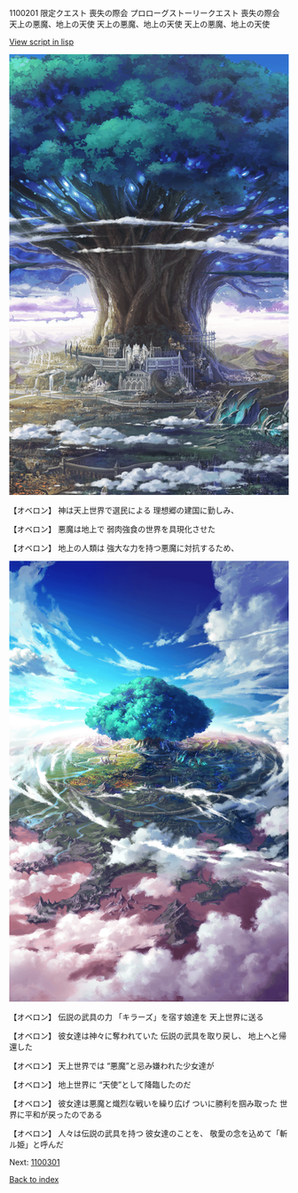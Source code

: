 1100201 限定クエスト  喪失の際会 プロローグストーリークエスト 喪失の際会 天上の悪魔、地上の天使 天上の悪魔、地上の天使 天上の悪魔、地上の天使

[View script in lisp](../scripts/1100201.txt)

![multi.png](../images/backgrounds/multi.png)

【オベロン】
神は天上世界で選民による
理想郷の建国に勤しみ、

【オベロン】
悪魔は地上で
弱肉強食の世界を具現化させた

【オベロン】
地上の人類は
強大な力を持つ悪魔に対抗するため、

![aerial_shoot.png](../images/backgrounds/aerial_shoot.png)

【オベロン】
伝説の武具の力
「キラーズ」を宿す娘達を
天上世界に送る

【オベロン】
彼女達は神々に奪われていた
伝説の武具を取り戻し、
地上へと帰還した

【オベロン】
天上世界では
“悪魔”と忌み嫌われた少女達が

【オベロン】
地上世界に
“天使”として降臨したのだ

【オベロン】
彼女達は悪魔と熾烈な戦いを繰り広げ
ついに勝利を掴み取った
世界に平和が戻ったのである

【オベロン】
人々は伝説の武具を持つ
彼女達のことを、
敬愛の念を込めて「斬ル姫」と呼んだ

Next: [1100301](1100301.md)

[Back to index](index.md)
